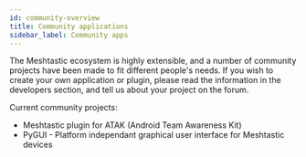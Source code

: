 ```yaml
---
id: community-overview
title: Community applications
sidebar_label: Community apps
---
```


The Meshtastic ecosystem is highly extensible, and a number of community projects have been made to fit different people's needs. If you wish to create your own application or plugin, please read the information in the developers section, and tell us about your project on the forum.

Current community projects:
 * Meshtastic plugin for ATAK (Android Team Awareness Kit)
 * PyGUI - Platform independant graphical user interface for Meshtastic devices